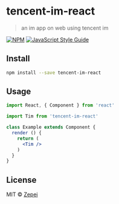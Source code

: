 # tencent-im-react

> an im app on web using tencent im

[![NPM](https://img.shields.io/npm/v/tencent-im-react.svg)](https://www.npmjs.com/package/tencent-im-react) [![JavaScript Style Guide](https://img.shields.io/badge/code_style-standard-brightgreen.svg)](https://standardjs.com)

## Install

```bash
npm install --save tencent-im-react
```

## Usage

```jsx
import React, { Component } from 'react'

import Tim from 'tencent-im-react'

class Example extends Component {
  render () {
    return (
      <Tim />
    )
  }
}
```

## License

MIT © [Zepei](https://github.com/Zepei)
